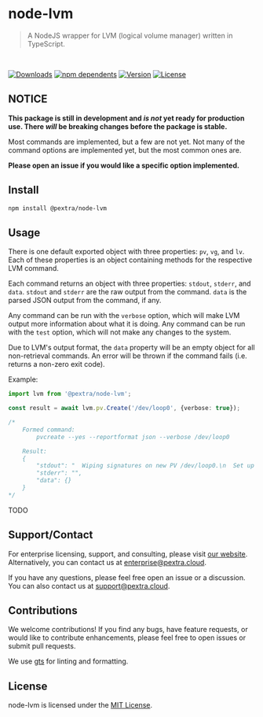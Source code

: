 # node-lvm

>A NodeJS wrapper for LVM (logical volume manager) written in TypeScript.

<br>

[![Downloads](https://badgen.net/npm/dt/@pextra/node-lvm)](https://www.npmjs.com/package/@pextra/node-lvm)
[![npm dependents](https://badgen.net/npm/dependents/@pextra/node-lvm)](https://www.npmjs.com/package/@pextra/node-lvm?activeTab=dependents)
[![Version](https://badgen.net/npm/v/@pextra/node-lvm)](https://www.npmjs.com/package/@pextra/node-lvm)
[![License](https://badgen.net/npm/license/@pextra/node-lvm)](https://opensource.org/license/mit/)

## NOTICE

**This package is still in development and *is not* yet ready for production use. There *will* be breaking changes before the package is stable.**

Most commands are implemented, but a few are not yet. Not many of the command options are implemented yet, but the most common ones are.

**Please open an issue if you would like a specific option implemented.**

## Install

```sh
npm install @pextra/node-lvm
```

## Usage

There is one default exported object with three properties: `pv`, `vg`, and `lv`. Each of these properties is an object containing methods for the respective LVM command.

Each command returns an object with three properties: `stdout`, `stderr`, and `data`. `stdout` and `stderr` are the raw output from the command. `data` is the parsed JSON output from the command, if any.

Any command can be run with the `verbose` option, which will make LVM output more information about what it is doing.
Any command can be run with the `test` option, which will not make any changes to the system.

Due to LVM's output format, the `data` property will be an empty object for all non-retrieval commands.
An error will be thrown if the command fails (i.e. returns a non-zero exit code).

Example:

```ts
import lvm from '@pextra/node-lvm';

const result = await lvm.pv.Create('/dev/loop0', {verbose: true});

/*
	Formed command:
		pvcreate --yes --reportformat json --verbose /dev/loop0

	Result:
	{
		"stdout": "  Wiping signatures on new PV /dev/loop0.\n  Set up physical volume for \"/dev/loop0\" with 20480 available sectors.\n  Zeroing start of device /dev/loop0.\n  Writing physical volume data to disk "\/dev/loop0\".\n  Physical volume \"/dev/loop0\" successfully created.",
		"stderr": "",
		"data": {}
	}
*/
```

TODO

## Support/Contact

For enterprise licensing, support, and consulting, please visit [our website](https://pextra.cloud/enterprise). Alternatively, you can contact us at [enterprise@pextra.cloud](mailto:support@pextra.cloud).

If you have any questions, please feel free open an issue or a discussion. You can also contact us at [support@pextra.cloud](mailto:support@pextra.cloud).

## Contributions

We welcome contributions! If you find any bugs, have feature requests, or would like to contribute enhancements, please feel free to open issues or submit pull requests.

We use [gts](https://github.com/google/gts) for linting and formatting.

## License

node-lvm is licensed under the [MIT License](./LICENSE).
